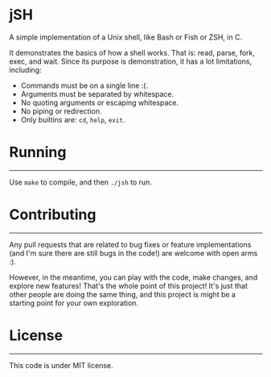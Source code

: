 # jSH
A simple implementation of a Unix shell, like Bash or Fish or ZSH, in C.

It demonstrates the basics of how a shell works.
That is: read, parse, fork, exec, and wait.  Since its purpose is demonstration, it has a lot
limitations, including:

* Commands must be on a single line :(.
* Arguments must be separated by whitespace.
* No quoting arguments or escaping whitespace.
* No piping or redirection.
* Only builtins are: `cd`, `help`, `exit`.

# Running
-------

Use `make` to compile, and then `./jsh` to run. 

# Contributing
------------

Any pull requests that are related to bug fixes or feature implementations (and I'm sure there are still bugs in the
code!) are welcome with open arms :).

However, in the meantime, you can play with the code, make changes,
and explore new features!  That's the whole point of this project!  It's just
that other people are doing the same thing, and this project is might be a
starting point for your own exploration.

# License
-------

This code is under MIT license.
